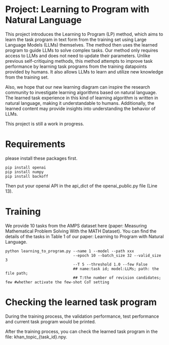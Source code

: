 # Project: Learning to Program with Natural Language 

This project introduces the Learning to Program (LP) method, which aims to learn the task program in text form from the training set using Large Language Models (LLMs) themselves. The method then uses the learned program to guide LLMs to solve complex tasks. Our method only requires access to LLMs and does not need to update their parameters. Unlike previous self-critiquing methods, this method attempts to improve task performance by learning task programs from the training datapoints provided by humans. It also allows LLMs to learn and utilize new knowledge from the training set. 

Also, we hope that our new learning diagram can inspire the research community to investigate learning algorithms based on natural language. The learned task experience in this kind of learning algorithm is written in natural language, making it understandable to humans. Additionally, the learned content may provide insights into understanding the behavior of LLMs. 

This project is still a work in progress.


# Requirements
please install these packages first.
```
pip install openai
pip install numpy
pip install backoff
```
Then put your openai API in the api_dict of the openai_public.py file (Line 13).
# Training
We provide 10 tasks from the AMPS dataset here (paper: Measuring Mathematical Problem Solving With the MATH Dataset). You can find the details of the tasks in Table 1 of our paper: Learning to Program with Natural Language.
```
python learning_to_program.py --name 1 --model --path xxx
                              --epoch 10 --batch_size 32 --valid_size 3 
                              --T 5 --threshold 1.0 --few False  
                              ## name:task id; model:LLMs; path: the file path; 
                              ## T:the number of revision candidates; few #whether activate the few-shot CoT setting
```
# Checking the learned task program
During the training process, the validation performance, test performance and current task program would be printed.

After the training process, you can check the learned task program in the file: khan_topic_{task_id}.npy. 
